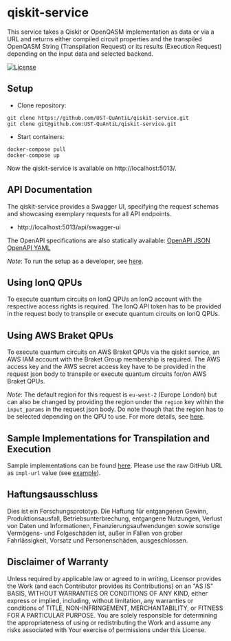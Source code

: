 # qiskit-service

This service takes a Qiskit or OpenQASM implementation as data or via a URL and returns either compiled circuit properties and the transpiled OpenQASM String (Transpilation Request) or its results (Execution Request) depending on the input data and selected backend.


[![License](https://img.shields.io/badge/License-Apache%202.0-blue.svg)](https://opensource.org/licenses/Apache-2.0)

## Setup
* Clone repository:
```
git clone https://github.com/UST-QuAntiL/qiskit-service.git
git clone git@github.com:UST-QuAntiL/qiskit-service.git
```

* Start containers:
```
docker-compose pull
docker-compose up
```

Now the qiskit-service is available on http://localhost:5013/.
## API Documentation
The qiskit-service provides a Swagger UI, specifying the request schemas and showcasing exemplary requests for all API endpoints.
* http://localhost:5013/api/swagger-ui

The OpenAPI specifications are also statically available:
[OpenAPI JSON](./docs/api/openapi.json)  
[OpenAPI YAML](./docs/api/openapi.yaml)

_Note_: To run the setup as a developer, see [here](./docs/dev/run-as-dev.md).

## Using IonQ QPUs
To execute quantum circuits on IonQ QPUs an IonQ account with the respective access rights is required.
The IonQ API token has to be provided in the request body to transpile or execute quantum circuits on IonQ QPUs.

## Using AWS Braket QPUs
To execute quantum circuits on AWS Braket QPUs via the qiskit service, an AWS IAM account with the Braket Group membership is required.
The AWS access key and the AWS secret access key have to be provided in the request json body to transpile or execute quantum circuits for/on AWS Braket QPUs.

_Note_: The default region for this request is `eu-west-2` (Europe London) but can also be changed by providing the region under the `region` key within the `input_params` in the request json body.
Do note though that the region has to be selected depending on the QPU to use. For more details, see [here](https://docs.aws.amazon.com/braket/latest/developerguide/braket-regions.html).

## Sample Implementations for Transpilation and Execution
Sample implementations can be found [here](https://github.com/UST-QuAntiL/nisq-analyzer-content/tree/master/example-implementations).
Please use the raw GitHub URL as `impl-url` value (see [example](https://raw.githubusercontent.com/UST-QuAntiL/nisq-analyzer-content/master/example-implementations/Shor/shor-general-qiskit.py)).

## Haftungsausschluss

Dies ist ein Forschungsprototyp.
Die Haftung für entgangenen Gewinn, Produktionsausfall, Betriebsunterbrechung, entgangene Nutzungen, Verlust von Daten und Informationen, Finanzierungsaufwendungen sowie sonstige Vermögens- und Folgeschäden ist, außer in Fällen von grober Fahrlässigkeit, Vorsatz und Personenschäden, ausgeschlossen.

## Disclaimer of Warranty

Unless required by applicable law or agreed to in writing, Licensor provides the Work (and each Contributor provides its Contributions) on an "AS IS" BASIS, WITHOUT WARRANTIES OR CONDITIONS OF ANY KIND, either express or implied, including, without limitation, any warranties or conditions of TITLE, NON-INFRINGEMENT, MERCHANTABILITY, or FITNESS FOR A PARTICULAR PURPOSE.
You are solely responsible for determining the appropriateness of using or redistributing the Work and assume any risks associated with Your exercise of permissions under this License.
